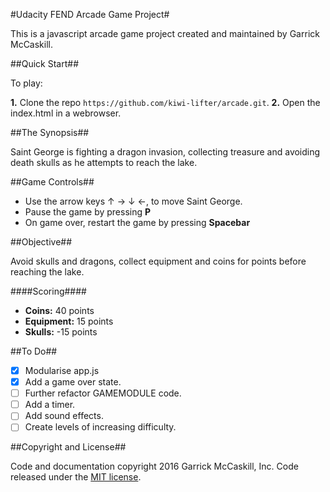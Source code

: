 #Udacity FEND Arcade Game Project#

This is a javascript arcade game project created and maintained by Garrick McCaskill.

##Quick Start##

To play:

**1.** Clone the repo `https://github.com/kiwi-lifter/arcade.git`.
**2.** Open the index.html in a webrowser.

##The Synopsis##

Saint George is fighting a dragon invasion, collecting treasure and avoiding death skulls as he attempts to reach the lake.

##Game Controls##

- Use the arrow keys &#8593; &#8594; &#8595; &#8592;, to move Saint George.
- Pause the game by pressing **P**
- On game over, restart the game by pressing **Spacebar**

##Objective##

Avoid skulls and dragons, collect equipment and coins for points before reaching the lake.

####Scoring####
- **Coins:**		40 points
- **Equipment:**	15 points
- **Skulls:**		-15 points

##To Do##

- [x] Modularise app.js
- [x] Add a game over state.
- [ ] Further refactor GAMEMODULE code.
- [ ] Add a timer.
- [ ] Add sound effects.
- [ ] Create levels of increasing difficulty.

##Copyright and License##

Code and documentation copyright 2016 Garrick McCaskill, Inc. Code released under the [MIT license](https://github.com/kiwi-lifter/arcade/blob/master/LICENSE.txt).



